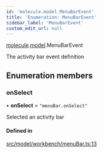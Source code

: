 ```yaml
---
id: 'molecule.model.MenuBarEvent'
title: 'Enumeration: MenuBarEvent'
sidebar_label: 'MenuBarEvent'
custom_edit_url: null
---
```


[molecule](../namespaces/molecule).[model](../namespaces/molecule.model).MenuBarEvent

The activity bar event definition

## Enumeration members

### onSelect

• **onSelect** = `"menuBar.onSelect"`

Selected an activity bar

#### Defined in

[src/model/workbench/menuBar.ts:13](https://github.com/DTStack/molecule/blob/46c80551/src/model/workbench/menuBar.ts#L13)
